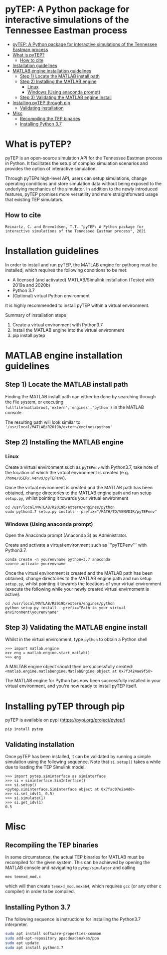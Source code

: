 # pyTEP: A Python package for interactive simulations of the Tennessee Eastman process

<!-- TOC -->

- [pyTEP: A Python package for interactive simulations of the Tennessee Eastman process](#pytep-a-python-package-for-interactive-simulations-of-the-tennessee-eastman-process)
- [What is pyTEP?](#what-is-pytep)
  - [How to cite](#how-to-cite)
- [Installation guidelines](#installation-guidelines)
- [MATLAB engine installation guidelines](#matlab-engine-installation-guidelines)
  - [Step 1) Locate the MATLAB install path](#step-1-locate-the-matlab-install-path)
  - [Step 2) Installing the MATLAB engine](#step-2-installing-the-matlab-engine)
    - [Linux](#linux)
    - [Windows (Using anaconda prompt)](#windows-using-anaconda-prompt)
  - [Step 3) Validating the MATLAB engine install](#step-3-validating-the-matlab-engine-install)
- [Installing pyTEP through pip](#installing-pytep-through-pip)
  - [Validating installation](#validating-installation)
- [Misc](#misc)
  - [Recompiling the TEP binaries](#recompiling-the-tep-binaries)
  - [Installing Python 3.7](#installing-python-37)

<!-- /TOC -->

# What is pyTEP?
pyTEP is an open-source simulation API for the Tennessee Eastman process in Python. 
It facilitates the setup of complex simulation scenarios and provides the option of interactive simulation.

Through pyTEPs high-level API, users can setup simulations, change operating conditions and store simulation data without being exposed to the underlying mechanics of the simulator.
In addition to the newly introduced features, pyTEP promises more versatility and more straightforward usage that existing TEP simulators.

## How to cite
```
Reinartz, C. and Enevoldsen, T.T. "pyTEP: A Python package for interactive simulations of the Tennessee Eastman process", 2021
```

# Installation guidelines
In order to install and run pyTEP, the MATLAB engine for pythong must be installed, which requires the following conditions to be met:
- A licensed (and activated) MATLAB/Simulink installation (Tested with 2019a and 2020b)
- Python 3.7
- (Optional) virtual Python environment
  
It is highly recommended to install pyTEP within a virtual environment.

Summary of installation steps

1. Create a virtual environment with Python3.7
2. Install the MATLAB engine into the virtual environment
3. pip install pytep

# MATLAB engine installation guidelines
## Step 1) Locate the MATLAB install path
Finding the MATLAB install path can either be done by searching through the file system, or executing ```fullfile(matlabroot,'extern','engines','python')``` in the MATLAB console.

The resulting path will look similar to 
```'/usr/local/MATLAB/R2019b/extern/engines/python'```

## Step 2) Installing the MATLAB engine

### Linux

Create a virtual environment such as ```pyTEPenv``` with Python3.7, take note of the location of which the virtual environment is created (e.g. ```/home/USER/.venvs/pyTEPenv```).

Once the virtual environment is created and the MATLAB path has been obtained, change directories to the MATLAB engine path and run setup ```setup.py```, whilst pointing it towards your virtual environment
```
cd /usr/local/MATLAB/R2019b/extern/engines/python
sudo python3.7 setup.py install --prefix="/PATH/TO/VENVDIR/pyTEPenv"
```

### Windows (Using anaconda prompt)

Open the Anaconda prompt (Anaconda 3) as Administrator. 

Create and activate a virtual environment such as '''pyTEPenv''' with Python3.7.
```
conda create -n yourenvname python=3.7 anaconda
source activate yourenvname
```
Once the virtual environment is created and the MATLAB path has been obtained, change directories to the MATLAB engine path and run setup ```setup.py```, whilst pointing it towards the locations of your virtual environment (execute the following while your newly created virtual envirnoment is active).
```
cd /usr/local/MATLAB/R2019b/extern/engines/python
python setup.py install --prefix="Path to your virtual environment\yourenvname"
```

## Step 3) Validating the MATLAB engine install
Whilst in the virtual environment, type ```python``` to obtain a Python shell
```
>>> import matlab.engine
>>> eng = matlab.engine.start_matlab()
>>> eng
```
A MALTAB engine object should then be successfully created:
```<matlab.engine.matlabengine.MatlabEngine object at 0x7f3424ae9f50>```

The MATLAB engine for Python has now been successfully installed in your virtual environment, and you're now ready to install pyTEP itself.

# Installing pyTEP through pip
pyTEP is available on pypi (https://pypi.org/project/pytep/)
```
pip install pytep
```
## Validating installation
Once pyTEP has been installed, it can be validated by running a simple simulation using the following sequence. Note that ```si.setup()``` takes a while due to loading the TEP Simulink model.
```
>>> import pytep.siminterface as siminterface
>>> si = siminterface.SimInterface()
>>> si.setup()
<pytep.siminterface.SimInterface object at 0x7fac07e2a4d0>
>>> si.set_idv(1, 0.5)
>>> si.simulate(1)
>>> si.get_idv(1)
0.5
```

# Misc
## Recompiling the TEP binaries
In some circumstance, the actual TEP binaries for MATLAB must be recompiled for the given system. This can be achieved by opening the MATLAB console and navigating to ```pytep/simulator``` and calling
```
mex temexd_mod.c
```
which will then create ```temexd_mod.mexa64```, which requires ```gcc``` (or any other c compiler) in order to be compiled.

## Installing Python 3.7
The following sequence is instructions for installing the Python3.7 interpreter.
```bash
sudo apt install software-properties-common
sudo add-apt-repository ppa:deadsnakes/ppa
sudo apt update
sudo apt install python3.7
```

